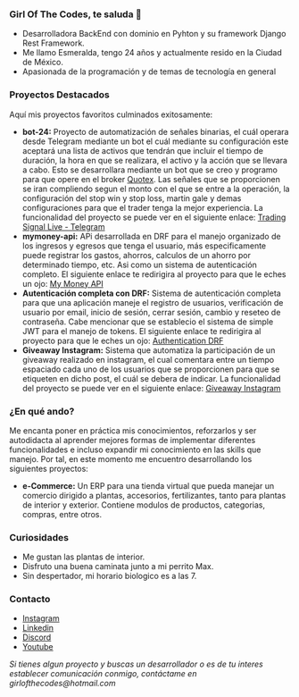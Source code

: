 ### Girl Of The Codes, te saluda 👋
- Desarrolladora BackEnd con dominio en Pyhton y su framework Django Rest Framework.
- Me llamo Esmeralda, tengo 24 años y actualmente resido en la Ciudad de México.
- Apasionada de la programación y de temas de tecnología en general

### Proyectos Destacados
Aquí mis proyectos favoritos culminados exitosamente: 
- __bot-24:__  Proyecto de automatización de señales binarias, el cuál operara desde Telegram mediante un bot el cuál mediante su configuración este aceptará una lista de activos que tendrán que incluir el tiempo de duración, la hora en que se realizara, el activo y la acción que se llevara a cabo. Esto se desarrollara mediante un bot que se creo y programo para que opere en el broker [Quotex](https://qxbroker.com/es). Las señales que se proporcionen se iran compliendo segun el monto con el que se entre a la operación, la configuración del stop win y stop loss, martin gale y demas configuraciones para que el trader tenga la mejor experiencia. La funcionalidad del proyecto se puede ver en el siguiente enlace: [Trading Signal Live - Telegram]()
- __mymoney-api:__ APi desarrollada en DRF para el manejo organizado de los ingresos y egresos que tenga el usuario, más especificamente puede registrar los gastos, ahorros, calculos de un ahorro por determinado tiempo, etc. Asi como un sistema de autenticación completo. El siguiente enlace te redirigira al proyecto para que le eches un ojo: [My Money API](https://github.com/girlofthecodes/mymoney-api)
- __Autenticación completa con DRF:__ Sistema de autenticación completa para que una aplicación maneje el registro de usuarios, verificación de usuario por email, inicio de sesión, cerrar sesión, cambio y reseteo de contraseña. Cabe mencionar que se establecio el sistema de simple JWT para el manejo de tokens.  El siguiente enlace te redirigira al proyecto para que le eches un ojo: [Authentication DRF](https://github.com/girlofthecodes/auth-drf-)
- __Giveaway Instagram:__ Sistema que automatiza la participación de un giveaway realizado en instagram, el cual comentara entre un tiempo espaciado cada uno de los usuarios que se proporcionen para que se etiqueten en dicho post, el cuál se debera de indicar. La funcionalidad del proyecto se puede ver en el siguiente enlace: [Giveaway Instagram]()

### ¿En qué ando? 
Me encanta poner en práctica mis conocimientos, reforzarlos y ser autodidacta al aprender mejores formas de implementar diferentes funcionalidades e incluso expandir mi conocimiento en las skills que manejo. Por tal, en este momento me encuentro desarrollando los siguientes proyectos: 
- __e-Commerce:__ Un ERP para una tienda virtual que pueda manejar un comercio dirigido a plantas, accesorios, fertilizantes, tanto para plantas de interior y exterior. Contiene modulos de productos, categorias, compras, entre otros.

### Curiosidades 
- Me gustan las plantas de interior.
- Disfruto una buena caminata junto a mi perrito Max.
- Sin despertador, mi horario biologico es a las 7.

### Contacto
- [Instagram](https://www.instagram.com/girlofthecodes/)
- [Linkedin]()
- [Discord](https://discord.com/channels/@me)
- [Youtube]()

_Si tienes algun proyecto y buscas un desarrollador o es de tu interes establecer comunicación conmigo, contáctame en girlofthecodes@hotmail.com_
